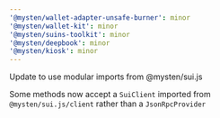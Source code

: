 ```yaml
---
'@mysten/wallet-adapter-unsafe-burner': minor
'@mysten/wallet-kit': minor
'@mysten/suins-toolkit': minor
'@mysten/deepbook': minor
'@mysten/kiosk': minor
---
```


Update to use modular imports from @mysten/sui.js

Some methods now accept a `SuiClient` imported from `@mysten/sui.js/client` rather than a `JsonRpcProvider`

